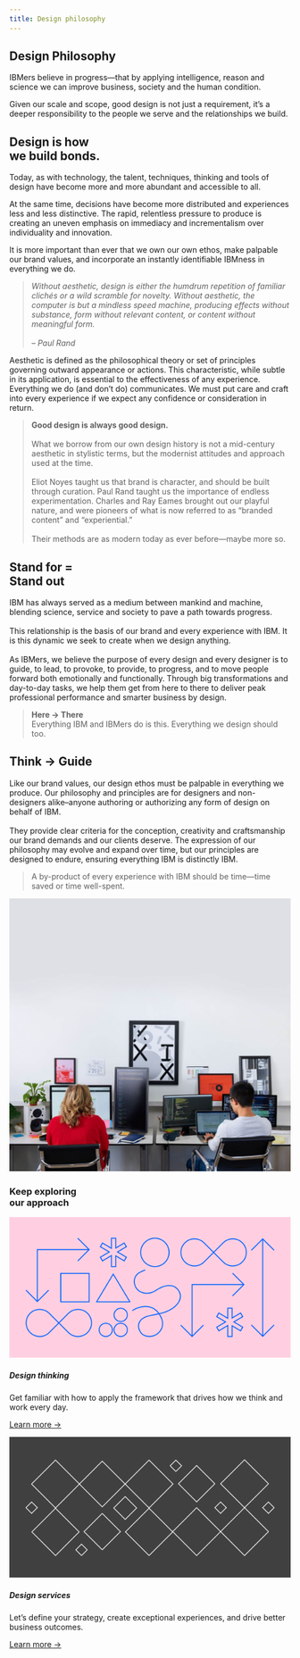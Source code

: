 ```yaml
---
title: Design philosophy
---
```


<grid background="gray-100" classname="background--header background--philosophy">
<column lg="4" md="4">

## **Design Philosophy**

IBMers believe in progress—that by applying intelligence, reason and science we can improve business, society and the human condition.

Given our scale and scope, good design is not just a requirement, it’s a deeper responsibility to the people we serve and the relationships we build.

</column>
<column lg="8" offset_lg="4" md="4">

</column>
</grid>
<grid background="gray-10" classname="background--tight">
<column lg="7" offset_lg="4"  md="5">

<h2>Design is how <br>we build bonds.</h2>

</column>
<column lg="7" offset_lg="4"  md="5">

Today, as with technology, the talent, techniques, thinking and tools of design have become more and more abundant and accessible to all.

At the same time, decisions have become more distributed and experiences less and less distinctive. The rapid, relentless pressure to produce is creating an uneven emphasis on immediacy and incrementalism over individuality and innovation.

It is more important than ever that we own our own ethos, make palpable our brand values, and incorporate an instantly identifiable IBMness in everything we do.

> _Without aesthetic, design is either the humdrum repetition of familiar clichés or a wild scramble for novelty. Without aesthetic, the computer is but a mindless speed machine, producing effects without substance, form without relevant content, or content without meaningful form. <br><br>– Paul Rand_

Aesthetic is defined as the philosophical theory or set of principles governing outward appearance or actions. This characteristic, while subtle in its application, is essential to the effectiveness of any experience. Everything we do (and don’t do) communicates. We must put care and craft into every experience if we expect any confidence or consideration in return.

</column>

<column lg="3" offset_lg="1" md="3" sm="0">

> **Good design is always good design.** <br><br>What we borrow from our own design history is not a mid-century aesthetic in stylistic terms, but the modernist attitudes and approach used at the time.<br><br>Eliot Noyes taught us that brand is character, and should be built through curation. Paul Rand taught us the importance of endless experimentation. Charles and Ray Eames brought out our playful nature, and were pioneers of what is now referred to as “branded content” and “experiential.”<br><br>Their methods are as modern today as ever before—maybe more so.

</column>
</grid>
<grid background="gray-10" classname="background--tight">
<column lg="12" offset_lg="4">

<h2>Stand for = <br> Stand out</h2>

</column>
<column lg="7" offset_lg="4"  md="5">

IBM has always served as a medium between mankind and machine, blending science, service and society to pave a path towards progress.<br><br>This relationship is the basis of our brand and every experience with IBM. It is this dynamic we seek to create when we design anything.<br><br>As IBMers, we believe the purpose of every design and every designer is to guide, to lead, to provoke, to provide, to progress, and to move people forward both emotionally and functionally. Through big transformations and day-to-day tasks, we help them get from here to there to deliver peak professional performance and smarter business by design.

</column>
<column lg="3" offset_lg="1"  md="3" sm="0">

> **Here → There**<br>Everything IBM and IBMers do is this. Everything we design should too.

</column>
</grid>
<grid background="gray-10" classname="background--tight">
<column lg="12" offset_lg="4">

## Think → Guide

</column>
<column lg="7" offset_lg="4"  md="5">

Like our brand values, our design ethos must be palpable in everything we produce. Our philosophy and principles are for designers and non-designers alike–anyone authoring or authorizing any form of design on behalf of IBM.<br><br>They provide clear criteria for the conception, creativity and craftsmanship our brand demands and our clients deserve. The expression of our philosophy may evolve and expand over time, but our principles are designed to endure, ensuring everything IBM is distinctly IBM.

</column>
<column lg="3" offset_lg="1"  md="3" sm="0">

> A by-product of every experience with IBM should be time—time saved or time well-spent.

</column>
</grid>
<grid background="gray-10">
<column lg="16">

<tile
    href="https://www.ibm.com/design/language"
    title="IBM Design Language"
    feature="true"
    feature_heading="See how we bring our philosophy to life in our design systems."
    feature_background="black">
<img src="images/Image_2.jpg" alt="Man and woman working at their computers."/>
</tile>

</column>
<column lg="8">

<h3>Keep exploring<br>our approach</h3>

</column>
<column lg="4" md="4">

![Design thinking artwork](../images/design-thinking-sm.svg)

##### Design thinking

<p size="md">Get familiar with how to apply the framework that drives how we think and work every day.</p>
<p><a href="/design/approach/design-thinking">Learn more →</a></p>

</column>
<column lg="4" md="4">

![Design services artwork](../images/services-sm.svg)

##### Design services

<p size="md">Let’s define your strategy, create exceptional experiences, and drive better business outcomes.</p>
<p><a href="/design/approach/design-services">Learn more →</a></p>

</column>
</grid>
